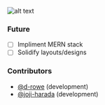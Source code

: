 ![alt text](https://i.imgur.com/dSZBOH1.png "room8")

### Future

- [ ] Impliment MERN stack
- [ ] Solidify layouts/designs

### Contributors

- [@d-rowe](https://github.com/d-rowe) (development)
- [@joji-harada](https://github.com/joji-harada) (development)